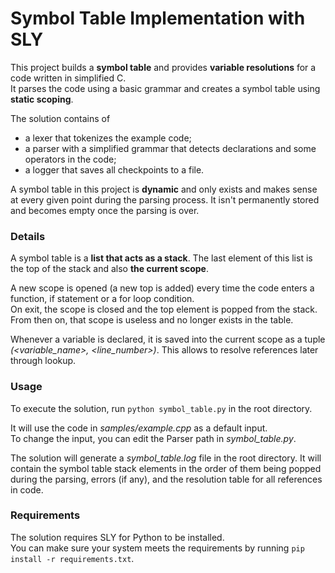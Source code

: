 # Symbol Table Implementation with SLY
This project builds a **symbol table** and provides **variable resolutions** for a code written in simplified C.\
It parses the code using a basic grammar and creates a symbol table using **static scoping**.

The solution contains of
* a lexer that tokenizes the example code;
* a parser with a simplified grammar that detects declarations and some operators in the code;
* a logger that saves all checkpoints to a file.

A symbol table in this project is **dynamic** and only exists and makes sense at every given point during the parsing process. It isn't permanently stored and becomes empty once the parsing is over.

### Details
A symbol table is a **list that acts as a stack**. The last element of this list is the top of the stack and also **the current scope**.

A new scope is opened (a new top is added) every time the code enters a function, if statement or a for loop condition.\
On exit, the scope is closed and the top element is popped from the stack. From then on, that scope is useless and no longer exists in the table.

Whenever a variable is declared, it is saved into the current scope as a tuple _(<variable_name>, <line_number>)_. This allows to resolve references later through lookup.

### Usage
To execute the solution, run ``python symbol_table.py`` in the root directory.

It will use the code in _samples/example.cpp_ as a default input.\
To change the input, you can edit the Parser path in _symbol_table.py_.

The solution will generate a _symbol_table.log_ file in the root directory. It will contain the symbol table stack elements in the order of them being popped during the parsing, errors (if any), and the resolution table for all references in code.

### Requirements
The solution requires SLY for Python to be installed.\
You can make sure your system meets the requirements by running ``pip install -r requirements.txt``.